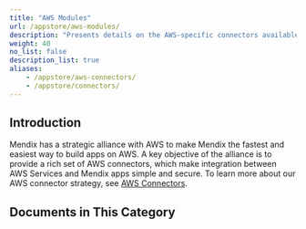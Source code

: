 ```yaml
---
title: "AWS Modules"
url: /appstore/aws-modules/
description: "Presents details on the AWS-specific connectors available in the Mendix Marketplace."
weight: 40
no_list: false
description_list: true
aliases:
    - /appstore/aws-connectors/
    - /appstore/connectors/
---
```


## Introduction

Mendix has a strategic alliance with AWS to make Mendix the fastest and easiest way to build apps on AWS. A key objective of the alliance is to provide a rich set of AWS connectors, which make integration between AWS Services and Mendix apps simple and secure. To learn more about our AWS connector strategy, see [AWS Connectors](https://www.mendix.com/evaluation-guide/strategic-partners/aws/aws-connectors-marketplace/). 

## Documents in This Category
